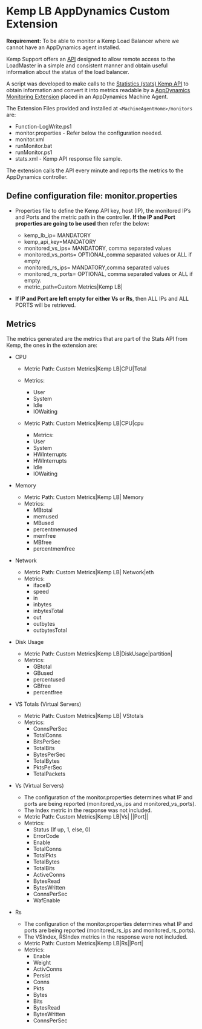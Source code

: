 # Kemp LB AppDynamics Custom Extension

**Requirement:** To be able to monitor a Kemp Load Balancer where we cannot have an AppDynamics agent installed.

Kemp Support offers an [API](https://support.kemptechnologies.com/hc/en-us/articles/203863435-RESTful-API#MadCap_TOC_4_1) designed to allow remote access to the LoadMaster in a simple and consistent manner and obtain useful information about the status of the load balancer.

A script was developed to make calls to the [Statistics (stats) Kemp API](https://support.kemptechnologies.com/hc/en-us/articles/203863435-RESTful-API#MadCap_TOC_49_2) to obtain information and convert it into metrics readable by a [AppDynamics Monitoring Extension](https://docs.appdynamics.com/display/PRO45/Build+a+Monitoring+Extension+Using+Scripts) placed in an AppDynamics Machine Agent.

The Extension Files provided and installed at `<MachineAgentHome>/monitors` are:
* Function-LogWrite.ps1
* monitor.properties - Refer below the configuration needed.
*	monitor.xml
*	runMonitor.bat
* runMonitor.ps1
* stats.xml - Kemp API response file sample.

The extension calls the API every minute and reports the metrics to the AppDynamics controller.

## Define configuration file: monitor.properties
* Properties file to define the Kemp API key, host (IP), the monitored IP’s and Ports and the metric path in the controller. **If the IP and Port properties are going to be used** then refer the below:
  * kemp_lb_ip= MANDATORY
  * kemp_api_key=MANDATORY
  * monitored_vs_ips= MANDATORY, comma separated values
  * monitored_vs_ports= OPTIONAL,comma separated values or ALL if empty
  * monitored_rs_ips= MANDATORY,comma separated values
  * monitored_rs_ports= OPTIONAL, comma separated values or ALL if empty.
  * metric_path=Custom Metrics|Kemp LB|

*  **If IP and Port are left empty for either Vs or Rs**, then ALL IPs and ALL PORTS will be retrieved.

## Metrics

The metrics generated are the metrics that are part of the Stats API from Kemp, the ones in the extension are:

* CPU
  * Metric Path: Custom Metrics|Kemp LB|CPU|Total
  * Metrics:
    * User
    * System
    * Idle
    * IOWaiting

  * Metric Path: Custom Metrics|Kemp LB|CPU|cpu<id>
    * Metrics:
    * User
    * System
    * HWInterrupts
    * HWInterrupts
    * Idle
    * IOWaiting

* Memory
  * Metric Path: Custom Metrics|Kemp LB| Memory
  * Metrics:
    * MBtotal
    * memused
    * MBused
    * percentmemused
    * memfree
    * MBfree
    * percentmemfree

* Network
  * Metric Path: Custom Metrics|Kemp LB| Network|eth<id>
  * Metrics:
    * ifaceID
    * speed
    * in
    * inbytes
    * inbytesTotal
    * out
    * outbytes
    * outbytesTotal

* Disk Usage
  * Metric Path: Custom Metrics|Kemp LB|DiskUsage|partition|<partition name>
  * Metrics:
    * GBtotal
    * GBused
    * percentused
    * GBfree
    * percentfree

* VS Totals (Virtual Servers)
  * Metric Path: Custom Metrics|Kemp LB| VStotals
  * Metrics:
    * ConnsPerSec
    * TotalConns
    * BitsPerSec
    * TotalBits
    * BytesPerSec
    * TotalBytes
    * PktsPerSec
    * TotalPackets

* Vs (Virtual Servers)
  * The configuration of the monitor.properties determines what IP and ports are being reported (monitored_vs_ips and monitored_vs_ports).
  * The Index metric in the response was not included.
  * Metric Path:  Custom Metrics|Kemp LB|Vs| <IP>|<protocol>|Port|<Port>|
  * Metrics:
    * Status (If up, 1, else, 0)
    * ErrorCode
    * Enable
    * TotalConns
    * TotalPkts
    * TotalBytes
    * TotalBits
    * ActiveConns
    * BytesRead
    * BytesWritten
    * ConnsPerSec
    * WafEnable

* Rs
  * The configuration of the monitor.properties determines what IP and ports are being reported (monitored_rs_ips and monitored_rs_ports).
  * The VSIndex, RSIndex metrics in the response were not included.
  * Metric Path:  Custom Metrics|Kemp LB|Rs|<IP>|Port|<Port>
  * Metrics:
    * Enable
    * Weight
    * ActivConns
    * Persist
    * Conns
    * Pkts
    * Bytes
    * Bits
    * BytesRead
    * BytesWritten
    * ConnsPerSec

